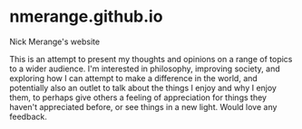 # nmerange.github.io
Nick Merange's website

This is an attempt to present my thoughts and opinions on a range of topics to a wider audience. I'm interested in philosophy, improving society, and exploring how I can attempt to make a difference in the world, and potentially also an outlet to talk about the things I enjoy and why I enjoy them, to perhaps give others a feeling of appreciation for things they haven't appreciated before, or see things in a new light. Would love any feedback.
